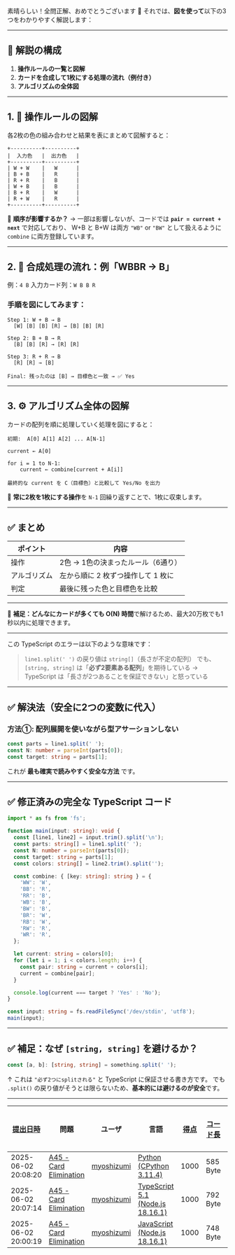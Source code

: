 素晴らしい！全問正解、おめでとうございます 🎉
それでは、**図を使って**以下の3つをわかりやすく解説します：

---

## 🎯 解説の構成

1. **操作ルールの一覧と図解**
2. **カードを合成して1枚にする処理の流れ（例付き）**
3. **アルゴリズムの全体図**

---

## 1. 🔁 操作ルールの図解

各2枚の色の組み合わせと結果を表にまとめて図解すると：

```
+----------+----------+
|  入力色   |  出力色   |
+----------+----------+
| W + W    |   W      |
| B + B    |   R      |
| R + R    |   B      |
| W + B    |   B      |
| B + R    |   W      |
| R + W    |   R      |
+----------+----------+
```

🔄 **順序が影響するか？**
→ 一部は影響しないが、コードでは **`pair = current + next`** で対応しており、
W+B と B+W は両方 `"WB"` or `"BW"` として扱えるように `combine` に両方登録しています。

---

## 2. 🧮 合成処理の流れ：例「WBBR → B」

例：`4 B`
入力カード列：`W B B R`

### 手順を図にしてみます：

```
Step 1: W + B → B
  [W] [B] [B] [R] → [B] [B] [R]

Step 2: B + B → R
  [B] [B] [R] → [R] [R]

Step 3: R + R → B
  [R] [R] → [B]

Final: 残ったのは [B] → 目標色と一致 → ✅ Yes
```

---

## 3. ⚙️ アルゴリズム全体の図解

カードの配列を順に処理していく処理を図にすると：

```
初期:  A[0] A[1] A[2] ... A[N-1]

current ← A[0]

for i = 1 to N-1:
    current ← combine[current + A[i]]

最終的な current を C（目標色）と比較して Yes/No を出力
```

🔁 **常に2枚を1枚にする操作**を `N-1` 回繰り返すことで、1枚に収束します。

---

## ✅ まとめ

| ポイント   | 内容                   |
| ------ | -------------------- |
| 操作     | 2色 → 1色の決まったルール（6通り） |
| アルゴリズム | 左から順に 2 枚ずつ操作して 1 枚に |
| 判定     | 最後に残った色と目標色を比較       |

---

📌 **補足：どんなにカードが多くても O(N) 時間**で解けるため、最大20万枚でも1秒以内に処理できます。

---

この TypeScript のエラーは以下のような意味です：

> `line1.split(' ')` の戻り値は `string[]`（長さが不定の配列）
> でも、`[string, string]` は「**必ず2要素ある配列**」を期待している
> → TypeScript は「長さが2つあることを保証できない」と怒っている

---

## ✅ 解決法（安全に2つの変数に代入）

### 方法①: **配列展開を使いながら型アサーションしない**

```ts
const parts = line1.split(' ');
const N: number = parseInt(parts[0]);
const target: string = parts[1];
```

これが **最も確実で読みやすく安全な方法** です。

---

## ✅ 修正済みの完全な TypeScript コード

```ts
import * as fs from 'fs';

function main(input: string): void {
  const [line1, line2] = input.trim().split('\n');
  const parts: string[] = line1.split(' ');
  const N: number = parseInt(parts[0]);
  const target: string = parts[1];
  const colors: string[] = line2.trim().split('');

  const combine: { [key: string]: string } = {
    'WW': 'W',
    'BB': 'R',
    'RR': 'B',
    'WB': 'B',
    'BW': 'B',
    'BR': 'W',
    'RB': 'W',
    'RW': 'R',
    'WR': 'R',
  };

  let current: string = colors[0];
  for (let i = 1; i < colors.length; i++) {
    const pair: string = current + colors[i];
    current = combine[pair];
  }

  console.log(current === target ? 'Yes' : 'No');
}

const input: string = fs.readFileSync('/dev/stdin', 'utf8');
main(input);
```

---

## ✅ 補足：なぜ `[string, string]` を避けるか？

```ts
const [a, b]: [string, string] = something.split(' ');
```

↑ これは `"必ず2つにsplitされる"` と TypeScript に保証させる書き方です。
でも `.split()` の戻り値がそうとは限らないため、**基本的には避けるのが安全**です。

---

| [提出日時](https://atcoder.jp/contests/tessoku-book/submissions/me?desc=true&orderBy=created) | 問題 | ユーザ | 言語 | [得点](https://atcoder.jp/contests/tessoku-book/submissions/me?desc=true&orderBy=score) | [コード長](https://atcoder.jp/contests/tessoku-book/submissions/me?orderBy=source_length) | 結果 | [実行時間](https://atcoder.jp/contests/tessoku-book/submissions/me?orderBy=time_consumption) | [メモリ](https://atcoder.jp/contests/tessoku-book/submissions/me?orderBy=memory_consumption) |  |
| --- | --- | --- | --- | --- | --- | --- | --- | --- | --- |
| 2025-06-02 20:08:20 | [A45 - Card Elimination](https://atcoder.jp/contests/tessoku-book/tasks/tessoku_book_as) | [myoshizumi](https://atcoder.jp/users/myoshizumi) | [Python (CPython 3.11.4)](https://atcoder.jp/contests/tessoku-book/submissions/me?f.Language=5055) | 1000 | 585 Byte | **AC** | 30 ms | 10500 KiB | [詳細](https://atcoder.jp/contests/tessoku-book/submissions/66405128) |
| 2025-06-02 20:07:14 | [A45 - Card Elimination](https://atcoder.jp/contests/tessoku-book/tasks/tessoku_book_as) | [myoshizumi](https://atcoder.jp/users/myoshizumi) | [TypeScript 5.1 (Node.js 18.16.1)](https://atcoder.jp/contests/tessoku-book/submissions/me?f.Language=5058) | 1000 | 792 Byte | **AC** | 62 ms | 51920 KiB | [詳細](https://atcoder.jp/contests/tessoku-book/submissions/66405108) |
| 2025-06-02 20:00:19 | [A45 - Card Elimination](https://atcoder.jp/contests/tessoku-book/tasks/tessoku_book_as) | [myoshizumi](https://atcoder.jp/users/myoshizumi) | [JavaScript (Node.js 18.16.1)](https://atcoder.jp/contests/tessoku-book/submissions/me?f.Language=5009) | 1000 | 748 Byte | **AC** | 93 ms | 51888 KiB | [詳細](https://atcoder.jp/contests/tessoku-book/submissions/66404972) |